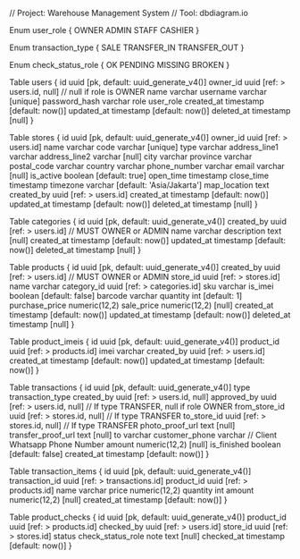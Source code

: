 // Project: Warehouse Management System
// Tool: dbdiagram.io

Enum user_role {
  OWNER
  ADMIN
  STAFF
  CASHIER
}

Enum transaction_type {
  SALE
  TRANSFER_IN
  TRANSFER_OUT
}

Enum check_status_role {
    OK
    PENDING
    MISSING
    BROKEN
}

Table users {
  id uuid [pk, default: uuid_generate_v4()]
  owner_id uuid [ref: > users.id, null] // null if role is OWNER
  name varchar
  username varchar [unique]
  password_hash varchar
  role user_role
  created_at timestamp [default: now()]
  updated_at timestamp [default: now()]
  deleted_at timestamp [null]
}

Table stores {
  id uuid [pk, default: uuid_generate_v4()]
  owner_id uuid [ref: > users.id]
  name varchar
  code varchar [unique]
  type varchar
  address_line1 varchar
  address_line2 varchar [null]
  city varchar
  province varchar
  postal_code varchar
  country varchar
  phone_number varchar
  email varchar [null]
  is_active boolean [default: true]
  open_time timestamp
  close_time timestamp
  timezone varchar [default: 'Asia/Jakarta']
  map_location text
  created_by uuid [ref: > users.id]
  created_at timestamp [default: now()]
  updated_at timestamp [default: now()]
  deleted_at timestamp [null]
}

Table categories {
  id uuid [pk, default: uuid_generate_v4()]
  created_by uuid [ref: > users.id] // MUST OWNER or ADMIN
  name varchar
  description text [null]
  created_at timestamp [default: now()]
  updated_at timestamp [default: now()]
  deleted_at timestamp [null]
}

Table products {
  id uuid [pk, default: uuid_generate_v4()]
  created_by uuid [ref: > users.id] // MUST OWNER or ADMIN
  store_id uuid [ref: > stores.id]
  name varchar
  category_id uuid [ref: > categories.id]
  sku varchar
  is_imei boolean [default: false]
  barcode varchar
  quantity int [default: 1]
  purchase_price numeric(12,2)
  sale_price numeric(12,2) [null]
  created_at timestamp [default: now()]
  updated_at timestamp [default: now()]
  deleted_at timestamp [null]
}

Table product_imeis {
  id uuid [pk, default: uuid_generate_v4()]
  product_id uuid [ref: > products.id]
  imei varchar
  created_by uuid [ref: > users.id]
  created_at timestamp [default: now()]
  updated_at timestamp [default: now()]
}

Table transactions {
  id uuid [pk, default: uuid_generate_v4()]
  type transaction_type
  created_by uuid [ref: > users.id, null]
  approved_by uuid [ref: > users.id, null] // If type TRANSFER, null if role OWNER
  from_store_id uuid [ref: > stores.id, null] // If type TRANSFER
  to_store_id uuid [ref: > stores.id, null] // If type TRANSFER
  photo_proof_url text [null]
  transfer_proof_url text [null]
  to varchar
  customer_phone varchar // Client Whatsapp Phone Number 
  amount numeric(12,2) [null]
  is_finished boolean [default: false]
  created_at timestamp [default: now()]
}

Table transaction_items {
  id uuid [pk, default: uuid_generate_v4()]
  transaction_id uuid [ref: > transactions.id]
  product_id uuid [ref: > products.id]
  name varchar
  price numeric(12,2)
  quantity int
  amount numeric(12,2) [null]
  created_at timestamp [default: now()]
}

Table product_checks {
  id uuid [pk, default: uuid_generate_v4()]
  product_id uuid [ref: > products.id]
  checked_by uuid [ref: > users.id]
  store_id uuid [ref: > stores.id]
  status check_status_role
  note text [null]
  checked_at timestamp [default: now()]
}

